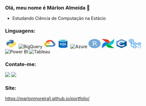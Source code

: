 ### Olá, meu nome é Márlon Almeida 👋

- Estudando Ciência de Computação na Estácio
### Linguagens:
<div style="display: inline_block">
  <img alt="Python" height="30" width="40" src="https://raw.githubusercontent.com/devicons/devicon/master/icons/python/python-original.svg"> 
  <img alt="BigQuery" height="30" width="40" src="https://www.gstatic.com/devrel-devsite/prod/v6f989937b0e2dd32d77a6e4966a8fd3f7294a1bcf8e992b9374009236662d17e/cloud/images/favicons/onecloud/supercloud/bigquery-96.png">
  <img alt="Google Cloud" height="30" width="40" src="https://raw.githubusercontent.com/devicons/devicon/master/icons/googlecloud/googlecloud-original.svg"> 
  <img alt="Azure SQL Database" height="30" width="40" src="https://raw.githubusercontent.com/devicons/devicon/master/icons/azuresqldatabase/azuresqldatabase-original.svg">
  <img alt="Azure" height="30" width="auto" src="https://img.icons8.com/color/48/000000/azure-1.png">
  <img alt="RStudio" height="30" width="40" src="https://raw.githubusercontent.com/devicons/devicon/master/icons/rstudio/rstudio-original.svg">
  <img alt="Apache Airflow" height="30" width="40" src="https://raw.githubusercontent.com/devicons/devicon/master/icons/apacheairflow/apacheairflow-original.svg">
  <img alt="C" height="30" width="40" src="https://raw.githubusercontent.com/devicons/devicon/master/icons/c/c-original.svg">
  <img alt="GitHub Actions" height="30" width="40" src="https://raw.githubusercontent.com/devicons/devicon/master/icons/githubactions/githubactions-original.svg">
  <img alt="Power BI" height="30" width="auto" src="https://img.icons8.com/color/48/000000/power-bi.png">
  <img alt="Tableau" height="30" width="auto" src="https://img.icons8.com/color/48/000000/tableau-software.png">
</div>





### Contate-me:
<div>
  <a href = "mailto:marlonm.almeida@gmail.com"><img src="https://img.shields.io/badge/Gmail-D14836?style=for-the-badge&logo=gmail&logoColor=white" target="_blank"></a>
  <a href="https://www.linkedin.com/in/marlonmalmeida/" target="_blank"><img src="https://img.shields.io/badge/-LinkedIn-%230077B5?style=for-the-badge&logo=linkedin&logoColor=white" target="_blank"></a>   
</div>

### Site:
https://marlonmoreira1.github.io/portfolio/

